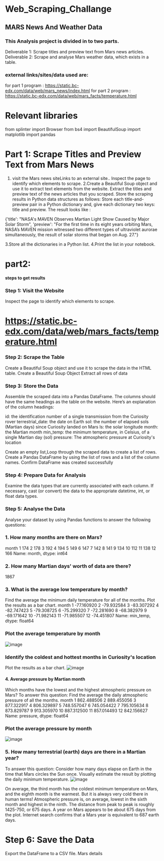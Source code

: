 # Web_Scraping_Challange
## MARS News And  Weather Data

### This Analysis project is divided in to two parts. 
Deliverable 1: Scrape titles and preview text from Mars news articles.
Deliverable 2: Scrape and analyse Mars weather data, which exists in a table.

### external links/sites/data used are:
for part 1 program : https://static.bc-edx.com/data/web/mars_news/index.html
for part 2  program : https://static.bc-edx.com/data/web/mars_facts/temperature.html

# Relevant libraries
from splinter import Browser
from bs4 import BeautifulSoup
import matplotlib
import pandas 

# Part 1: Scrape Titles and Preview Text from Mars News
1. visit the Mars news siteLinks to an external site.. Inspect the page to identify which elements to scrape.
2.Create a Beautiful Soup object and use it to extract text elements from the website.
Extract the titles and preview text of the news articles that you scraped. Store the scraping results in Python data structures as follows:
Store each title-and-preview pair in a Python dictionary and, give each dictionary two keys: title and preview.
The result looks like :

{'title': "NASA's MAVEN Observes Martian Light Show Caused by Major Solar Storm", 
 'preview': "For the first time in its eight years orbiting Mars, NASA’s MAVEN mission witnessed two different types of ultraviolet aurorae simultaneously, the result of solar storms that began on Aug. 27."}

3.Store all the dictionaries in a Python list.
4.Print the list in your notebook.

# part2:
#### steps to get results
### Step 1: Visit the Website
 Inspect the page to identify which elements to scrape.
# https://static.bc-edx.com/data/web/mars_facts/temperature.html

### Step 2: Scrape the Table
Create a Beautiful Soup object and use it to scrape the data in the HTML table.
 Create a Beautiful Soup Object
 Extract all rows of data


### Step 3: Store the Data
Assemble the scraped data into a Pandas DataFrame. The columns should have the same headings as the table on the website. Here’s an explanation of the column headings:

id: the identification number of a single transmission from the Curiosity rover
terrestrial_date: the date on Earth
sol: the number of elapsed sols (Martian days) since Curiosity landed on Mars
ls: the solar longitude
month: the Martian month
min_temp: the minimum temperature, in Celsius, of a single Martian day (sol)
pressure: The atmospheric pressure at Curiosity's location

Create an empty list,Loop through the scraped data to create a list of rows.
Create a Pandas DataFrame by using the list of rows and a list of the column names.
Confirm DataFrame was created successfully

### Step 4: Prepare Data for Analysis
Examine the data types that are currently associated with each column. If necessary, cast (or convert) the data to the appropriate datetime, int, or float data types.
### Step 5: Analyse the Data
Analyse your dataset by using Pandas functions to answer the following questions:
### 1. How many months are there on Mars?
month
1     174
2     178
3     192
4     194
5     149
6     147
7     142
8     141
9     134
10    112
11    138
12    166
Name: month, dtype: int64
### 2. How many Martian days' worth of data are there?
1867
### 3. What is the average low temperature by month?
Find the average the minimum daily temperature for all of the months.
Plot the results as a bar chart.
month
1    -77.160920
2    -79.932584
3    -83.307292
4    -82.747423
5    -79.308725
6    -75.299320
7    -72.281690
8    -68.382979
9    -69.171642
10   -71.982143
11   -71.985507
12   -74.451807
Name: min_temp, dtype: float64
### Plot the average temperature by month
![image](https://github.com/svuth23/Web_Scraping_Challange/assets/136966712/c32cd60f-9e25-4768-b48a-b5ce9239b5b0)

### Identify the coldest and hottest months in Curiosity's location
Plot the results as a bar chart.
![image](https://github.com/svuth23/Web_Scraping_Challange/assets/136966712/86c6e6a3-ce2d-469b-95a3-88724017499e)


#### 4. Average pressure by Martian month
Which months have the lowest and the highest atmospheric pressure on Mars? To answer this question:
Find the average the daily atmospheric pressure of all the months.
month
1     862.488506
2     889.455056
3     877.322917
4     806.329897
5     748.557047
6     745.054422
7     795.105634
8     873.829787
9     913.305970
10    887.312500
11    857.014493
12    842.156627
Name: pressure, dtype: float64
### Plot the average pressure by month
![image](https://github.com/svuth23/Web_Scraping_Challange/assets/136966712/62e60f02-5650-4e10-948c-6baa8371983e)

### 5. How many terrestrial (earth) days are there in a Martian year?
To answer this question:
Consider how many days elapse on Earth in the time that Mars circles the Sun once.
Visually estimate the result by plotting the daily minimum temperature.
![image](https://github.com/svuth23/Web_Scraping_Challange/assets/136966712/d0d6c34f-266a-4030-9f1b-f4f6c0a84e20)

On average, the third month has the coldest minimum temperature on Mars, and the eighth month is the warmest. But it is always very cold there in human terms!
Atmospheric pressure is, on average, lowest in the sixth month and highest in the ninth.
The distance from peak to peak is roughly 1425-750, or 675 days. A year on Mars appears to be about 675 days from the plot. Internet search confirms that a Mars year is equivalent to 687 earth days.

# Step 6: Save the Data
Export the DataFrame to a CSV file.
Mars details
